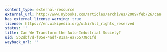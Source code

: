 ```yaml
---
content_type: external-resource
external_url: http://www.nybooks.com/articles/archives/2009/feb/26/can-we-transform-the-auto-industrial-society/
has_external_license_warning: true
license: https://en.wikipedia.org/wiki/All_rights_reserved
status: ''
title: Can We Transform the Auto-Industrial Society?
uid: 5b2dbf7d-f05e-4adf-81aa-ea755738d1fd
wayback_url: ''
---
```

